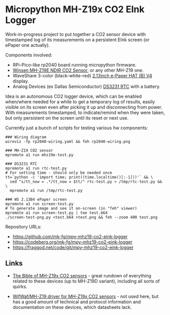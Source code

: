 Micropython MH-Z19x CO2 EInk Logger
===================================

Work-in-progress project to put together a CO2 sensor device with timestamped
log of its measurements on a persistent EInk screen (or ePaper one actually).

Components involved:

- RPi-Pico-like rp2040 board running micropython firmware.
- [Winsen MH-Z19E NDIR CO2 Sensor], or any other MH-Z19 one.
- WaveShare 3-color (black-white-red) [2.13inch e-Paper HAT (B) V4] display.
- Analog Devices (ex Dallas Semiconductor) [DS3231 RTC] with a battery.

[Winsen MH-Z19E NDIR CO2 Sensor]:
  https://www.winsen-sensor.com/sensors/co2-sensor/mh-z19e.html
[2.13inch e-Paper HAT (B) V4]:
  https://www.waveshare.com/wiki/2.13inch_e-Paper_HAT_(B)_Manual
[DS3231 RTC]: https://www.analog.com/en/products/ds3231.html

Idea is an autonomous CO2 logger device, which can be enabled when/where needed
for a while to get a temporary log of results, easily visible on its screen even
after picking it up and disconnecting from power.
With measurements timestamped, to indicate/remind when they were taken,
but only persistent on the screen until its reset or next use.

Currently just a bunch of scripts for testing various hw components:

```
### Wiring diagram
wireviz -fp rp2040-wiring.yaml && feh rp2040-wiring.png

### MH-Z19 CO2 sensor
mpremote a1 run mhz19e-test.py

### DS3231 RTC
mpremote a1 run rtc-test.py
# For setting time - should only be needed once
tt=`python -c 'import time; print((time.localtime()[:-1]))'` && \
  sed "s/tt_now = .*/tt_now = $tt/" rtc-test.py > /tmp/rtc-test.py && \
  mpremote a1 run /tmp/rtc-test.py

### WS 2.13B4 ePaper screen
mpremote a1 run screen-test.py
# To generate image and see it on-screen (in "feh" viewer)
mpremote a1 run screen-test.py | tee test.b64
./screen-test-png.py <test.b64 >test.png && feh --zoom 400 test.png
```

Repository URLs:

- <https://github.com/mk-fg/mpy-mhz19-co2-eink-logger>
- <https://codeberg.org/mk-fg/mpy-mhz19-co2-eink-logger>
- <https://fraggod.net/code/git/mpy-mhz19-co2-eink-logger>


Links
-----

- [The Bible of MH-Z19x CO2 sensors] - great rundown of everything related
  to these devices (up to MH-Z19D variant), including all sorts of quirks.

- [WifWaf/MH-Z19 driver for MH-Z19x CO2 sensors] - not used here,
  but has a good amount of technical and protocol information and
  documentation on these devices, which datasheets lack.

[The Bible of MH-Z19x CO2 sensors]: https://emariete.com/en/sensor-co2-mh-z19b/
[WifWaf/MH-Z19 driver for MH-Z19x CO2 sensors]: https://github.com/WifWaf/MH-Z19

